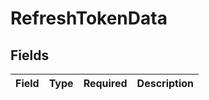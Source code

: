 # RefreshTokenData


## Fields

| Field       | Type        | Required    | Description |
| ----------- | ----------- | ----------- | ----------- |